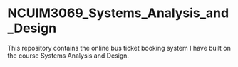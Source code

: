 # NCUIM3069_Systems_Analysis_and_Design
This repository contains the online bus ticket booking system I have built on the course Systems Analysis and Design.
